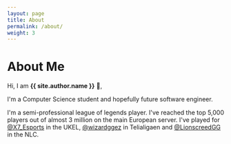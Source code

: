 ```yaml
---
layout: page
title: About
permalink: /about/
weight: 3
---
```


# **About Me**

Hi, I am **{{ site.author.name }}** :wave:,

I'm a Computer Science student and hopefully future software engineer.

I'm a semi-professional league of legends player. I've reached the top 5,000 players out of almost 3 million on the main European server. I've played for [@X7_Esports](https://twitter.com/X7_Esports) in the UKEL, [@wizardggez](https://twitter.com/wizardggez) in Telialigaen and [@LionscreedGG](https://twitter.com/LionsCreedGG) in the NLC.
